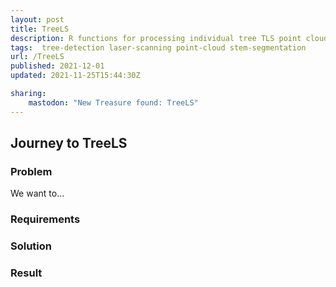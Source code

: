 ```yaml
---
layout: post
title: TreeLS
description: R functions for processing individual tree TLS point clouds
tags:  tree-detection laser-scanning point-cloud stem-segmentation
url: /TreeLS
published: 2021-12-01
updated: 2021-11-25T15:44:30Z

sharing:
    mastodon: "New Treasure found: TreeLS"
---
```


## Journey to TreeLS

### Problem

We want to... 

### Requirements

### Solution

### Result